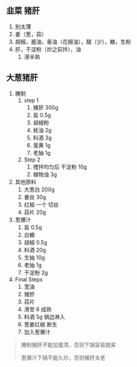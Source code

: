 ## 韭菜 猪肝

1. 别太薄
2. 姜（葱，蒜）
3. 胡椒，酱油，香油（花椒油），醋（少），糖，生粉
4. 肝，干淀粉（炒之前拌），油
   1. 滑半熟

## 大葱猪肝

1. 腌制
   1. step 1
      1. 猪肝 300g
      2. 盐 0.5g
      3. 胡椒粉
      4. 蚝油 2g
      5. 料酒 3g
      6. 蛋黄 1g
      7. 老抽 1g
   2. Step 2
      1. 搅拌均匀后 干淀粉 10g
      2. 植物油 3g
2. 其他原料
   1. 大葱白 200g
   2. 姜丝 30g
   3. 红椒 一个 切丝
   4. 蒜片 20g
3. 葱爆汁
   1. 盐 0.5g
   2. 白糖
   3. 胡椒 0.5g
   4. 料酒 20g
   5. 生抽 10g
   6. 老抽 1g
   7. 干淀粉 2g
4. Final Steps
   1. 宽油
   2. 猪肝
   3. 蒜片
   4. 滑至 6 成熟
   5. 料酒 5g 锅边淋入
   6. 葱姜红椒 断生
   7. 加入葱爆汁

> 腌制猪肝不能加蛋清，否则下锅容易脱桨
>
> 葱爆汁下锅不能久炒，否则猪肝太老
